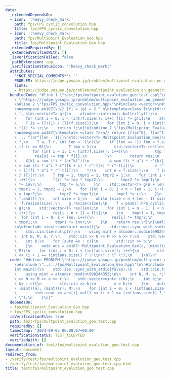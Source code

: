 ```yaml
---
data:
  _extendedDependsOn:
  - icon: ':heavy_check_mark:'
    path: fps/FPS_cyclic_convolution.hpp
    title: fps/FPS_cyclic_convolution.hpp
  - icon: ':heavy_check_mark:'
    path: fps/Multipoint_Evaluation_Geo.hpp
    title: fps/Multipoint_Evaluation_Geo.hpp
  _extendedRequiredBy: []
  _extendedVerifiedWith: []
  _isVerificationFailed: false
  _pathExtension: cpp
  _verificationStatusIcon: ':heavy_check_mark:'
  attributes:
    '*NOT_SPECIAL_COMMENTS*': ''
    PROBLEM: https://judge.yosupo.jp/problem/multipoint_evaluation_on_geometric_sequence
    links:
    - https://judge.yosupo.jp/problem/multipoint_evaluation_on_geometric_sequence
  bundledCode: "#line 1 \"test/fps/multpoint_evalution_geo.test.cpp\"\n#define PROBLEM\
    \ \"https://judge.yosupo.jp/problem/multipoint_evaluation_on_geometric_sequence\"\
    \n#line 2 \"fps/FPS_cyclic_convolution.hpp\"\n#include <vector>\n#include <atcoder/convolution>\n\
    \nnamespace po167{\n// |f| = |g| = 2 ^ n\ntemplate<class T>\nstd::vector<T> FPS_cyclic_convolution(std::vector<T>\
    \ f, std::vector<T> g){\n    atcoder::internal::butterfly(f);\n    atcoder::internal::butterfly(g);\n\
    \    for (int i = 0; i < (int)f.size(); i++) f[i] *= g[i];\n    atcoder::internal::butterfly_inv(f);\n\
    \    T iz = (T)(1) / (T)(f.size());\n    for (int i = 0; i < (int)f.size(); i++)\
    \ f[i] *= iz;\n    return f;\n}\n}\n#line 2 \"fps/Multipoint_Evaluation_Geo.hpp\"\
    \nnamespace po167{\ntemplate <class T>\n// return {f(ar^0), f(ar^1), f(ar^2),\
    \ ... f(ar^{len - 1})}\nstd::vector<T> Multipoint_Evaluation_Geo(\n    std::vector<T>\
    \ f,\n    T a, T r, int len = -1\n){\n    if (len == -1) len = f.size();\n   \
    \ if (r == 0){\n        T tmp = 1;\n        std::vector<T> res(len, f[0]);\n \
    \       for (int i = 1; i < (int)f.size(); i++){\n            tmp *= a;\n    \
    \        res[0] += tmp * f[i];\n        }\n        return res;\n    }\n    /*\n\
    \    X[k] = sum (fi * (ar^k)^i)\n         = sum (fi * a^i * r^{ki})\n        \
    \ = sum (fi * a^i * r^t[k + i] * r^-t[k] * r^-t[i])\n         = r^-t[k] sum r^t[k\
    \ + i](fi * a^i * r^-t[i])\n    */\n    int n = f.size();\n    T invr = (T)(1)\
    \ / (T)(r);\n    T tmp = 1, tmpr1 = 1, tmpr2 = 1;\n    for (int i = 0; i < n;\
    \ i++){\n        f[i] *= tmp * tmpr2;\n        tmpr2 *= tmpr1;\n        tmpr1\
    \ *= invr;\n        tmp *= a;\n    }\n    std::vector<T> g(n + len - 1);\n   \
    \ tmpr1 = 1, tmpr2 = 1;\n    for (int i = 0; i < n + len - 1; i++){\n        g[i]\
    \ = tmpr2;\n        tmpr2 *= tmpr1;\n        tmpr1 *= r;\n    }\n    std::reverse(f.begin(),\
    \ f.end());\n    int size = 1;\n    while (size < n + len - 1) size *= 2;\n  \
    \  f.resize(size);\n    g.resize(size);\n    f = po167::FPS_cyclic_convolution(f,\
    \ g);\n    std::vector<T> res(len);\n    for (int i = n - 1; i < n + len - 1;\
    \ i++){\n        res[i - n + 1] = f[i];\n    }\n    tmpr1 = 1, tmpr2 = 1;\n  \
    \  for (int i = 0; i < len; i++){\n        res[i] *= tmpr2;\n        tmpr2 *=\
    \ tmpr1;\n        tmpr1 *= invr;\n    }\n    return res;\n}\n}\n#line 3 \"test/fps/multpoint_evalution_geo.test.cpp\"\
    \n\n#include <iostream>\nint main(){\n    std::ios::sync_with_stdio(false);\n\
    \    std::cin.tie(nullptr);\n    using mint = atcoder::modint998244353;\n\n  \
    \  int N, M, a, r;\n    std::cin >> N >> M >> a >> r;\n    std::vector<mint> c(N);\n\
    \    int b;\n    for (auto &x : c){\n        std::cin >> b;\n        x = b;\n\
    \    }\n    auto ans = po167::Multipoint_Evaluation_Geo(c, (mint)(a), (mint)(r),\
    \ M);\n    for (int i = 0; i < (int)ans.size(); i++){\n        std::cout << ans[i].val()\
    \ << (i + 1 == (int)ans.size() ? \"\\n\" : \" \");\n    }\n}\n"
  code: "#define PROBLEM \"https://judge.yosupo.jp/problem/multipoint_evaluation_on_geometric_sequence\"\
    \n#include \"../../fps/Multipoint_Evaluation_Geo.hpp\"\n\n#include <iostream>\n\
    int main(){\n    std::ios::sync_with_stdio(false);\n    std::cin.tie(nullptr);\n\
    \    using mint = atcoder::modint998244353;\n\n    int N, M, a, r;\n    std::cin\
    \ >> N >> M >> a >> r;\n    std::vector<mint> c(N);\n    int b;\n    for (auto\
    \ &x : c){\n        std::cin >> b;\n        x = b;\n    }\n    auto ans = po167::Multipoint_Evaluation_Geo(c,\
    \ (mint)(a), (mint)(r), M);\n    for (int i = 0; i < (int)ans.size(); i++){\n\
    \        std::cout << ans[i].val() << (i + 1 == (int)ans.size() ? \"\\n\" : \"\
    \ \");\n    }\n}"
  dependsOn:
  - fps/Multipoint_Evaluation_Geo.hpp
  - fps/FPS_cyclic_convolution.hpp
  isVerificationFile: true
  path: test/fps/multpoint_evalution_geo.test.cpp
  requiredBy: []
  timestamp: '2024-09-05 06:08:07+09:00'
  verificationStatus: TEST_ACCEPTED
  verifiedWith: []
documentation_of: test/fps/multpoint_evalution_geo.test.cpp
layout: document
redirect_from:
- /verify/test/fps/multpoint_evalution_geo.test.cpp
- /verify/test/fps/multpoint_evalution_geo.test.cpp.html
title: test/fps/multpoint_evalution_geo.test.cpp
---
```

